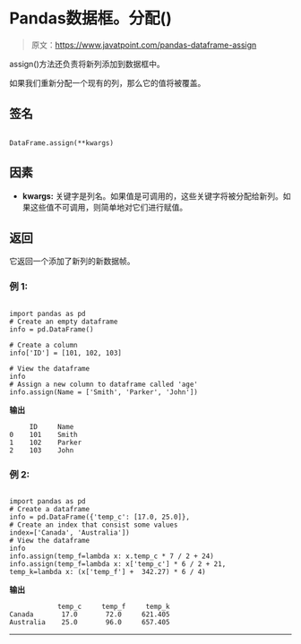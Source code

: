 # Pandas数据框。分配()

> 原文：<https://www.javatpoint.com/pandas-dataframe-assign>

assign()方法还负责将新列添加到数据框中。

如果我们重新分配一个现有的列，那么它的值将被覆盖。

## 签名

```

DataFrame.assign(**kwargs)

```

## 因素

*   **kwargs:** 关键字是列名。如果值是可调用的，这些关键字将被分配给新列。如果这些值不可调用，则简单地对它们进行赋值。

## 返回

它返回一个添加了新列的新数据帧。

### 例 1:

```

import pandas as pd
# Create an empty dataframe
info = pd.DataFrame()

# Create a column
info['ID'] = [101, 102, 103]

# View the dataframe
info
# Assign a new column to dataframe called 'age' 
info.assign(Name = ['Smith', 'Parker', 'John'])

```

**输出**

```
     ID     Name
0    101    Smith
1    102	Parker
2    103	John

```

### 例 2:

```

import pandas as pd
# Create a dataframe
info = pd.DataFrame({'temp_c': [17.0, 25.0]},
# Create an index that consist some values
index=['Canada', 'Australia'])
# View the dataframe
info
info.assign(temp_f=lambda x: x.temp_c * 7 / 2 + 24)
info.assign(temp_f=lambda x: x['temp_c'] * 6 / 2 + 21,
temp_k=lambda x: (x['temp_f'] +  342.27) * 6 / 4)

```

**输出**

```
            temp_c     temp_f     temp_k
Canada       17.0       72.0     621.405
Australia    25.0       96.0     657.405

```

* * *